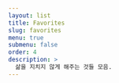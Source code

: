 ```yaml
---
layout: list
title: Favorites
slug: favorites
menu: true
submenu: false
order: 4
description: >
  삶을 지치지 않게 해주는 것들 모음.
---
```

